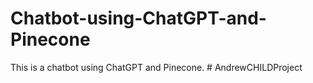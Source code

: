 # Chatbot-using-ChatGPT-and-Pinecone
This is a chatbot using ChatGPT and Pinecone.
#   A n d r e w C H I L D P r o j e c t  
 